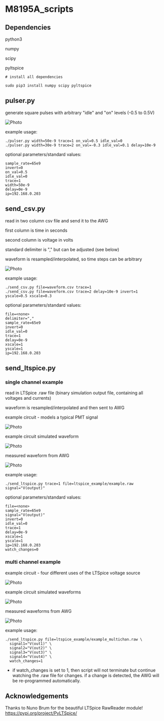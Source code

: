 # M8195A_scripts

## Dependencies
python3

numpy

scipy

pyltspice

```
# install all dependencies

sudo pip3 install numpy scipy pyltspice
```

## pulser.py

generate square pulses with arbitrary "idle" and "on" levels (-0.5 to 0.5V)

![Photo](https://github.com/acidbourbon/M8195A_scripts/blob/master/pics/pulser.png)


example usage:
```
./pulser.py width=50e-9 trace=1 on_val=0.5 idle_val=0
./pulser.py width=30e-9 trace=2 on_val=-0.3 idle_val=0.1 delay=10e-9
```

optional parameters/standard values:
```
sample_rate=65e9
invert=0
on_val=0.5
idle_val=0
trace=1
width=50e-9
delay=0e-9
ip=192.168.0.203
```

## send_csv.py

read in two column csv file and send it to the AWG

first column is time in seconds

second column is voltage in volts

standard delimiter is "," but can be adjusted (see below)

waveform is resampled/interpolated, so time steps can be arbitrary

![Photo](https://github.com/acidbourbon/M8195A_scripts/blob/master/pics/send_csv.png)

example usage:
```
./send_csv.py file=waveform.csv trace=1 
./send_csv.py file=waveform.csv trace=2 delay=10e-9 invert=1 yscale=0.5 xscale=0.3
```
optional parameters/standard values:
```
file=<none>
delimiter=","
sample_rate=65e9
invert=0
idle_val=0
trace=1
delay=0e-9
xscale=1
yscale=1
ip=192.168.0.203
```

## send_ltspice.py

### single channel example

read in LTSpice .raw file (binary simulation output file, containing all voltages and currents)

waveform is resampled/interpolated and then sent to AWG

example circuit - models a typical PMT signal

![Photo](https://github.com/acidbourbon/M8195A_scripts/blob/master/pics/spice_asc.png)

example circuit simulated waveform

![Photo](https://github.com/acidbourbon/M8195A_scripts/blob/master/pics/spice_raw.png)

measured waveform from AWG

![Photo](https://github.com/acidbourbon/M8195A_scripts/blob/master/pics/spice_scope.png)

example usage:
```
./send_ltspice.py trace=1 file=ltspice_example/example.raw signal="V(output)"
```
optional parameters/standard values:
```
file=<none>
sample_rate=65e9
signal="V(output)"
invert=0
idle_val=0
trace=1
delay=0e-9
xscale=1
yscale=1
ip=192.168.0.203
watch_changes=0
```

### multi channel example

example circuit - four different uses of the LTSpice voltage source

![Photo](https://github.com/acidbourbon/M8195A_scripts/blob/master/pics/multichan_asc.png)

example circuit simulated waveforms

![Photo](https://github.com/acidbourbon/M8195A_scripts/blob/master/pics/multichan_raw.png)

measured waveforms from AWG

![Photo](https://github.com/acidbourbon/M8195A_scripts/blob/master/pics/multichan_scope.png)

example usage:
```
./send_ltspice.py file=ltspice_example/example_multichan.raw \
  signal1="V(out1)" \
  signal2="V(out2)" \
  signal3="V(out3)" \
  signal4="V(out4)" \
  watch_changes=1
```

- if watch_changes is set to 1, then script will not terminate but continue watching the .raw file for changes.
if a change is detected, the AWG will be re-programmed automatically.

## Acknowledgements

Thanks to Nuno Brum for the beautiful LTSpice RawReader module!
https://pypi.org/project/PyLTSpice/

